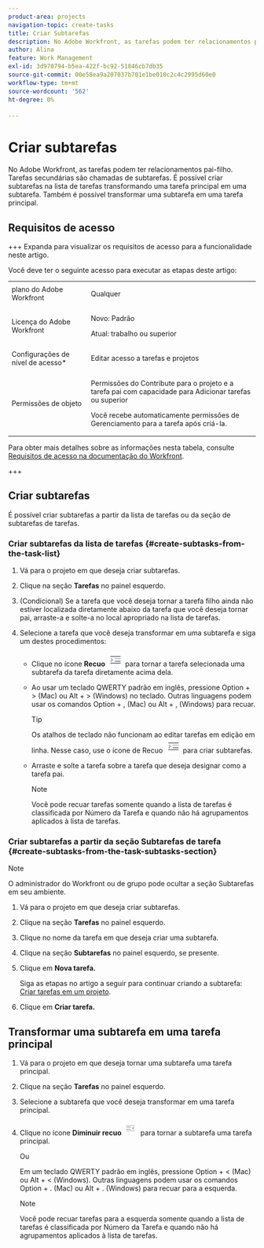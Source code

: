 ```yaml
---
product-area: projects
navigation-topic: create-tasks
title: Criar Subtarefas
description: No Adobe Workfront, as tarefas podem ter relacionamentos pai-filho. Tarefas secundárias são chamadas de subtarefas. É possível criar subtarefas na lista de tarefas transformando uma tarefa principal em uma subtarefa. Também é possível transformar uma subtarefa em uma tarefa principal.
author: Alina
feature: Work Management
exl-id: 3d970794-b5ea-422f-bc92-51846cb7db35
source-git-commit: 00e58ea9a207037b701e1be010c2c4c2995d60e0
workflow-type: tm+mt
source-wordcount: '562'
ht-degree: 0%

---
```


# Criar subtarefas

<!-- Audited: 01/2025 -->

No Adobe Workfront, as tarefas podem ter relacionamentos pai-filho. Tarefas secundárias são chamadas de subtarefas. É possível criar subtarefas na lista de tarefas transformando uma tarefa principal em uma subtarefa. Também é possível transformar uma subtarefa em uma tarefa principal.

## Requisitos de acesso

+++ Expanda para visualizar os requisitos de acesso para a funcionalidade neste artigo.

Você deve ter o seguinte acesso para executar as etapas deste artigo:

<table style="table-layout:auto"> 
 <col> 
 <col> 
 <tbody> 
  <tr> 
   <td role="rowheader">plano do Adobe Workfront</td> 
   <td> <p>Qualquer</p> </td> 
  </tr> 
  <tr> 
   <td role="rowheader">Licença do Adobe Workfront</td> 
   <td> 
   <p>Novo: Padrão</p>
   <p>Atual: trabalho ou superior</p> </td> 
  </tr> 
  <tr> 
   <td role="rowheader">Configurações de nível de acesso*</td> 
   <td> <p>Editar acesso a tarefas e projetos</p>  </td> 
  </tr> 
  <tr> 
   <td role="rowheader">Permissões de objeto</td> 
   <td> <p>Permissões do Contribute para o projeto e a tarefa pai com capacidade para Adicionar tarefas ou superior</p> <p>Você recebe automaticamente permissões de Gerenciamento para a tarefa após criá-la.</p>  </td> 
  </tr> 
 </tbody> 
</table>

Para obter mais detalhes sobre as informações nesta tabela, consulte [Requisitos de acesso na documentação do Workfront](/help/quicksilver/administration-and-setup/add-users/access-levels-and-object-permissions/access-level-requirements-in-documentation.md).

+++

## Criar subtarefas

É possível criar subtarefas a partir da lista de tarefas ou da seção de subtarefas de tarefas.

### Criar subtarefas da lista de tarefas {#create-subtasks-from-the-task-list}

1. Vá para o projeto em que deseja criar subtarefas.
1. Clique na seção **Tarefas** no painel esquerdo.
1. (Condicional) Se a tarefa que você deseja tornar a tarefa filho ainda não estiver localizada diretamente abaixo da tarefa que você deseja tornar pai, arraste-a e solte-a no local apropriado na lista de tarefas.
1. Selecione a tarefa que você deseja transformar em uma subtarefa e siga um destes procedimentos:

   * Clique no ícone **Recuo** ![](assets/indent-icon-nwe-33x29.png) para tornar a tarefa selecionada uma subtarefa da tarefa diretamente acima dela.
   * Ao usar um teclado QWERTY padrão em inglês, pressione Option + > (Mac) ou Alt + > (Windows) no teclado. Outras linguagens podem usar os comandos Option + , (Mac) ou Alt + , (Windows) para recuar.

     >[!TIP]
     >
     >Os atalhos de teclado não funcionam ao editar tarefas em edição em linha. Nesse caso, use o ícone de Recuo ![](assets/indent-icon-nwe-33x29.png) para criar subtarefas.

   * Arraste e solte a tarefa sobre a tarefa que deseja designar como a tarefa pai.

     >[!NOTE]
     >
     >Você pode recuar tarefas somente quando a lista de tarefas é classificada por Número da Tarefa e quando não há agrupamentos aplicados à lista de tarefas.

### Criar subtarefas a partir da seção Subtarefas de tarefa {#create-subtasks-from-the-task-subtasks-section}

>[!NOTE]
>
>O administrador do Workfront ou de grupo pode ocultar a seção Subtarefas em seu ambiente.

1. Vá para o projeto em que deseja criar subtarefas.
1. Clique na seção **Tarefas** no painel esquerdo.
1. Clique no nome da tarefa em que deseja criar uma subtarefa.
1. Clique na seção **Subtarefas** no painel esquerdo, se presente.
1. Clique em **Nova tarefa.**

   Siga as etapas no artigo a seguir para continuar criando a subtarefa: [Criar tarefas em um projeto](../../../manage-work/tasks/create-tasks/create-tasks-in-project.md).

1. Clique em **Criar tarefa.**

## Transformar uma subtarefa em uma tarefa principal

1. Vá para o projeto em que deseja tornar uma subtarefa uma tarefa principal.
1. Clique na seção **Tarefas** no painel esquerdo.
1. Selecione a subtarefa que você deseja transformar em uma tarefa principal.
1. Clique no ícone **Diminuir recuo** ![](assets/outdent-icon-nwe-31x29.png) para tornar a subtarefa uma tarefa principal.

   Ou

   Em um teclado QWERTY padrão em inglês, pressione Option + &lt; (Mac) ou Alt + &lt; (Windows). Outras linguagens podem usar os comandos Option + . (Mac) ou Alt + . (Windows) para recuar para a esquerda.

   >[!NOTE]
   >
   >Você pode recuar tarefas para a esquerda somente quando a lista de tarefas é classificada por Número da Tarefa e quando não há agrupamentos aplicados à lista de tarefas.

